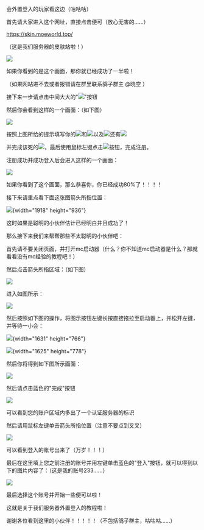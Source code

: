 会外置登入的玩家看这边（咕咕咕）

首先请大家进入这个网址，直接点击便可（放心无害的\...\...）

<https://skin.moeworld.top/>

（这是我们服务器的皮肤站啦！）

![](https://doc-mc.moeworld.top/pictures/QQ截图20230103165629.png)

如果你看到的是这个画面，那你就已经成功了一半啦！

（如果网站进不去或者报错请在群里联系鸽子群主 \@晓空 ）

接下来一步请点击中间大大的"![](https://doc-mc.moeworld.top/pictures/QQ截图20230103185134.png)"按钮

然后你会看到这样的一个画面：（如下图）

![](https://doc-mc.moeworld.top/pictures/QQ截图20230103185029.png)

按照上图所给的提示填写你的![](https://doc-mc.moeworld.top/pictures/QQ截图20230103185315.png)和![](https://doc-mc.moeworld.top/pictures/QQ截图20230103185320.png)以及![](https://doc-mc.moeworld.top/pictures/QQ截图20230103185325.png)还有![](https://doc-mc.moeworld.top/pictures/QQ截图20230103185331.png)

并完成该死的![](https://doc-mc.moeworld.top/pictures/QQ截图20230103185431.png)，最后使用鼠标左键点击![](https://doc-mc.moeworld.top/pictures/QQ截图20230103185502.png)按钮，完成注册。

注册成功并成功登入后会进入这样的一个画面：

![](https://doc-mc.moeworld.top/pictures/QQ截图20230103171034.png)

如果你看到了这个画面，那么恭喜你，你已经成功80%了！！！！

接下来请重点看下面这张图箭头所指位置：

![](https://doc-mc.moeworld.top/pictures/QQ截图20230103171346.png){width="1918" height="936"}

这时如果是聪明的小伙伴估计已经明白并且成功了！

那么接下来我们来帮帮那些不太聪明的小伙伴吧：

首先请不要关闭页面，并打开mc启动器（什么？你不知道mc启动器是什么？那就看看没有mc经验的教程吧！）

然后点击箭头所指区域：（如下图）

![](https://doc-mc.moeworld.top/pictures/QQ截图20230103171943.png)

进入如图所示：

![](https://doc-mc.moeworld.top/pictures/QQ截图20230103172048.png)

然后按照如下图的操作，将图示按钮左键长按直接拖拉至启动器上，并松开左键，并等待一小会：

![](https://doc-mc.moeworld.top/pictures/QQ截图20230103172631.png){width="1631" height="766"}

![](https://doc-mc.moeworld.top/pictures/QQ截图20230103172656.png){width="1625" height="778"}

然后你将得到如下图所示画面：

![](https://doc-mc.moeworld.top/pictures/QQ截图20230103172824.png)

然后请点击蓝色的"完成"按钮

![](https://doc-mc.moeworld.top/pictures/QQ截图20230103173031.png)

可以看到您的账户区域内多出了一个认证服务器的标识

然后请用鼠标左键单击箭头所指位置（注意不要点到叉叉）

![](https://doc-mc.moeworld.top/pictures/QQ截图20230103173307.png)

可以看到登入的账号出来了（万岁！！！）

最后在这里填上您之前注册的账号并用左键单击蓝色的"登入"按钮，就可以得到以下的图片内容了：（这是我的账号233\...\...）

![](https://doc-mc.moeworld.top/pictures/QQ截图20230103173615.png)

最后选择这个账号并开始一些便可以啦！

这就是关于我们服务器外置登入的教程啦！

谢谢各位看到这里的小伙伴！！！！！（不包括鸽子群主，咕咕咕\...\...）
